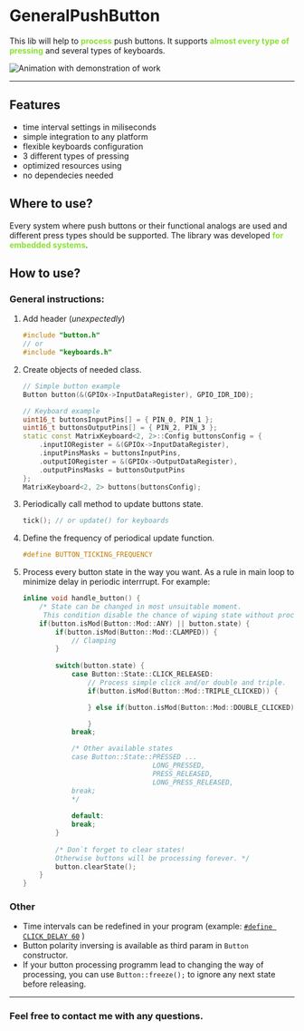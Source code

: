 # GeneralPushButton
This lib will help to <span style="color:#8ae234">**process**</span> push buttons. It supports <span style="color:#8ae234">**almost every type of pressing**</span> and several types of keyboards.

![Animation with demonstration of work](https://gist.githubusercontent.com/Atominick/dfa3238cec5a6b6e55644635edfbaa78/raw/89d6af2e5e921c44c0fec06665a4ffb03f554c9e/GeneralPushButtonDemonstration.gif)

*******
## Features
- time interval settings in miliseconds
- simple integration to any platform
- flexible keyboards configuration
- 3 different types of pressing
- optimized resources using 
- no dependecies needed

## Where to use?
Every system where push buttons or their functional analogs are used and different press types should be supported. The library was developed <span style="color:#8ae234">**for embedded systems**</span>.

## How to use?
### General instructions:
1. Add header (*unexpectedly*)
    ```cpp
   #include "button.h"
   // or 
   #include "keyboards.h"
    ```
1. Create objects of needed class.
    ```cpp
    // Simple button example
    Button button(&(GPIOx->InputDataRegister), GPIO_IDR_ID0);
    
    // Keyboard example
    uint16_t buttonsInputPins[] = { PIN_0, PIN_1 };
    uint16_t buttonsOutputPins[] = { PIN_2, PIN_3 };
    static const MatrixKeyboard<2, 2>::Config buttonsConfig = {
        .inputIORegister = &(GPIOx->InputDataRegister),
        .inputPinsMasks = buttonsInputPins, 
        .outputIORegister = &(GPIOx->OutputDataRegister),
        .outputPinsMasks = buttonsOutputPins
    };
    MatrixKeyboard<2, 2> buttons(buttonsConfig);
    ```

1. Periodically call method to update buttons state.
    ```cpp
    tick(); // or update() for keyboards
    ```

1. Define the frequency of periodical update function.
    ```cpp
    #define BUTTON_TICKING_FREQUENCY
    ```

1. Process every button state in the way you want. As a rule in main loop to minimize delay in periodic interrrupt. For example:
    ```cpp
    inline void handle_button() {
        /* State can be changed in most unsuitable moment.
         This condition disable the chance of wiping state without processing */
        if(button.isMod(Button::Mod::ANY) || button.state) {
            if(button.isMod(Button::Mod::CLAMPED)) {
                // Clamping
            }
            
            switch(button.state) {
                case Button::State::CLICK_RELEASED:
                    // Process simple click and/or double and triple.
                    if(button.isMod(Button::Mod::TRIPLE_CLICKED)) {

                    } else if(button.isMod(Button::Mod::DOUBLE_CLICKED) {

                    }
                break;

                /* Other available states
                case Button::State::PRESSED ...
                                    LONG_PRESSED,
                                    PRESS_RELEASED,
                                    LONG_PRESS_RELEASED,
                break;
                */
                
                default:
                break;
            }
            
            /* Don`t forget to clear states!
            Otherwise buttons will be processing forever. */
            button.clearState();
        }
    }
    ```

### Other
- Time intervals can be redefined in your program (example: [`#define CLICK_DELAY 60`](https://github.com/Atominick/GeneralPushButton/blob/72abbfbeb159f3e31549ccf65802fc4856633518/button.h#L13) )
- Button polarity inversing is available as third param in `Button` constructor.
- If your button processing programm lead to changing the way of processing, you can use `Button::freeze();` to ignore any next state before releasing.

---
### Feel free to contact me with any questions.
